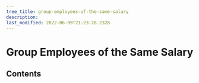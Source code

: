 ```yaml
---
tree_title: group-employees-of-the-same-salary
description: 
last_modified: 2022-06-09T21:23:28.2328
---
```


# Group Employees of the Same Salary

## Contents
